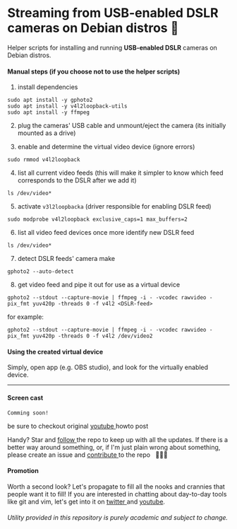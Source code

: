 # Streaming from USB-enabled DSLR cameras on Debian distros  📸

Helper scripts for installing and running **USB-enabled DSLR** cameras on Debian
distros.

#### Manual steps (if you choose not to use the helper scripts)

1. install dependencies
```
sudo apt install -y gphoto2
sudo apt install -y v4l2loopback-utils
sudo apt install -y ffmpeg
```

2. plug the cameras' USB cable and unmount/eject the camera
(its initially mounted as a drive)

3. enable and determine the virtual video device (ignore errors)
```
sudo rmmod v4l2loopback
```

4. list all current video feeds (this will make it simpler to know which feed corresponds to the DSLR after we add it)
```
ls /dev/video*
```

5. activate `v3l2loopbacka`  (driver responsible for  enabling DSLR feed)
```
sudo modprobe v4l2loopback exclusive_caps=1 max_buffers=2
```


6. list all video feed devices once more identify new DSLR feed
```
ls /dev/video*

```

7. detect DSLR feeds' camera make
```
gphoto2 --auto-detect
```

8. get video feed and pipe it out for use as a virtual device
```
gphoto2 --stdout --capture-movie | ffmpeg -i - -vcodec rawvideo -pix_fmt yuv420p -threads 0 -f v4l2 <DSLR-feed>
```
for example:
```
gphoto2 --stdout --capture-movie | ffmpeg -i - -vcodec rawvideo -pix_fmt yuv420p -threads 0 -f v4l2 /dev/video2
```

#### Using the created virtual device

Simply, open app (e.g. OBS studio), and look for the virtually enabled device.

* * *

#### Screen cast

`Comming soon!`

be sure to checkout original [ youtube ](https://www.youtube.com/watch?v=EqrZrKC1WA0&list=LLKgbhlPIeztpJiArOXmEvCA&index=3&t=4s) howto post

Handy? Star and [ follow ](https://github.com/edisonslightbulbs/VIM-cheatsheet/subscription)  the repo to keep up with all the updates.
If there is a better way around something, or, if I'm just plain wrong about something, please create an issue and [ contribute ](https://github.com/edisonslightbulbs/VIM-cheatsheet/fork) to the repo
   👏🍻🍻

#### Promotion

Worth a second look? Let's propagate to fill all the nooks and crannies that people want it to fill!
If you are interested in chatting about day-to-day tools like git and vim,
let's get into it on [ twitter ](https://twitter.com/antiqueeverett) and [ youtube](https://www.youtube.com/channel/UCKkeK-xQiIWc3jzBbUel9ww?view_as=subscriber).

###### Utility provided in this repository is purely academic and subject to change.
